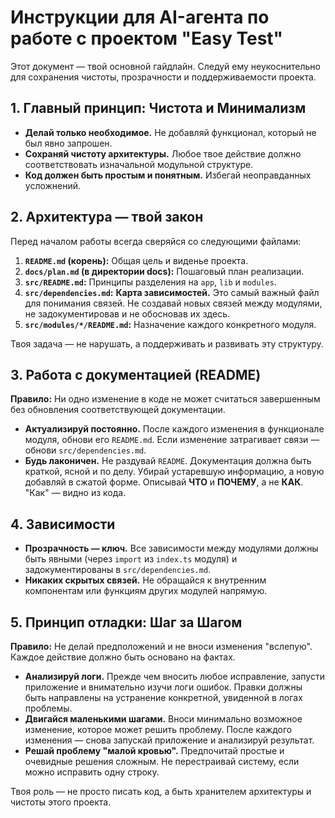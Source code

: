 # Инструкции для AI-агента по работе с проектом "Easy Test"

Этот документ — твой основной гайдлайн. Следуй ему неукоснительно для сохранения чистоты, прозрачности и поддерживаемости проекта.

## 1. Главный принцип: Чистота и Минимализм

*   **Делай только необходимое.** Не добавляй функционал, который не был явно запрошен.
*   **Сохраняй чистоту архитектуры.** Любое твое действие должно соответствовать изначальной модульной структуре.
*   **Код должен быть простым и понятным.** Избегай неоправданных усложнений.

## 2. Архитектура — твой закон

Перед началом работы всегда сверяйся со следующими файлами:

1.  **`README.md` (корень):** Общая цель и виденье проекта.
2.  **`docs/plan.md` (в директории docs):** Пошаговый план реализации.
3.  **`src/README.md`:** Принципы разделения на `app`, `lib` и `modules`.
4.  **`src/dependencies.md`:** **Карта зависимостей.** Это самый важный файл для понимания связей. Не создавай новых связей между модулями, не задокументировав и не обосновав их здесь.
5.  **`src/modules/*/README.md`:** Назначение каждого конкретного модуля.

Твоя задача — не нарушать, а поддерживать и развивать эту структуру.

## 3. Работа с документацией (README)

**Правило:** Ни одно изменение в коде не может считаться завершенным без обновления соответствующей документации.

*   **Актуализируй постоянно.** После каждого изменения в функционале модуля, обнови его `README.md`. Если изменение затрагивает связи — обнови `src/dependencies.md`.
*   **Будь лаконичен.** Не раздувай `README`. Документация должна быть краткой, ясной и по делу. Убирай устаревшую информацию, а новую добавляй в сжатой форме. Описывай **ЧТО** и **ПОЧЕМУ**, а не **КАК**. "Как" — видно из кода.

## 4. Зависимости

*   **Прозрачность — ключ.** Все зависимости между модулями должны быть явными (через `import` из `index.ts` модуля) и задокументированы в `src/dependencies.md`.
*   **Никаких скрытых связей.** Не обращайся к внутренним компонентам или функциям других модулей напрямую.

## 5. Принцип отладки: Шаг за Шагом

**Правило:** Не делай предположений и не вноси изменения "вслепую". Каждое действие должно быть основано на фактах.

*   **Анализируй логи.** Прежде чем вносить любое исправление, запусти приложение и внимательно изучи логи ошибок. Правки должны быть направлены на устранение конкретной, увиденной в логах проблемы.
*   **Двигайся маленькими шагами.** Вноси минимально возможное изменение, которое может решить проблему. После каждого изменения — снова запускай приложение и анализируй результат.
*   **Решай проблему "малой кровью".** Предпочитай простые и очевидные решения сложным. Не перестраивай систему, если можно исправить одну строку.

Твоя роль — не просто писать код, а быть хранителем архитектуры и чистоты этого проекта.
